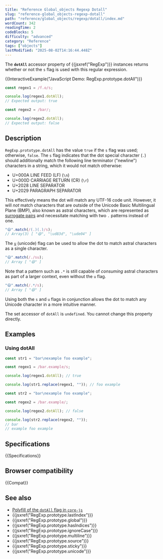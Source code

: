 ```yaml
---
title: "Reference Global_objects Regexp Dotall"
slug: "reference-global_objects-regexp-dotall"
path: "reference/global_objects/regexp/dotall/index.md"
wordCount: 342
readingTime: 2
codeBlocks: 5
difficulty: "advanced"
category: "Reference"
tags: ["objects"]
lastModified: "2025-08-02T14:16:44.448Z"
---
```



The **`dotAll`** accessor property of {{jsxref("RegExp")}} instances returns whether or not the `s` flag is used with this regular expression.

{{InteractiveExample("JavaScript Demo: RegExp.prototype.dotAll")}}

```js interactive-example
const regex1 = /f.o/s;

console.log(regex1.dotAll);
// Expected output: true

const regex2 = /bar/;

console.log(regex2.dotAll);
// Expected output: false
```

## Description

`RegExp.prototype.dotAll` has the value `true` if the `s` flag was used; otherwise, `false`. The `s` flag indicates that the dot special character (`.`) should additionally match the following line terminator ("newline") characters in a string, which it would not match otherwise:

- U+000A LINE FEED (LF) (`\n`)
- U+000D CARRIAGE RETURN (CR) (`\r`)
- U+2028 LINE SEPARATOR
- U+2029 PARAGRAPH SEPARATOR

This effectively means the dot will match any UTF-16 code unit. However, it will _not_ match characters that are outside of the Unicode Basic Multilingual Plane (BMP), also known as astral characters, which are represented as [surrogate pairs](/en-US/docs/Web/JavaScript/Reference/Global_Objects/String#utf-16_characters_unicode_code_points_and_grapheme_clusters) and necessitate matching with two `.` patterns instead of one.

```js
"😄".match(/(.)(.)/s);
// Array(3) [ "😄", "\ud83d", "\ude04" ]
```

The [`u`](/en-US/docs/Web/JavaScript/Reference/Global_Objects/RegExp/unicode) (unicode) flag can be used to allow the dot to match astral characters as a single character.

```js
"😄".match(/./su);
// Array [ "😄" ]
```

Note that a pattern such as `.*` is still capable of _consuming_ astral characters as part of a larger context, even without the `u` flag.

```js
"😄".match(/.*/s);
// Array [ "😄" ]
```

Using both the `s` and `u` flags in conjunction allows the dot to match any Unicode character in a more intuitive manner.

The set accessor of `dotAll` is `undefined`. You cannot change this property directly.

## Examples

### Using dotAll

```js
const str1 = "bar\nexample foo example";

const regex1 = /bar.example/s;

console.log(regex1.dotAll); // true

console.log(str1.replace(regex1, "")); // foo example

const str2 = "bar\nexample foo example";

const regex2 = /bar.example/;

console.log(regex2.dotAll); // false

console.log(str2.replace(regex2, ""));
// bar
// example foo example
```

## Specifications

{{Specifications}}

## Browser compatibility

{{Compat}}

## See also

- [Polyfill of the `dotAll` flag in `core-js`](https://github.com/zloirock/core-js#ecmascript-string-and-regexp)
- {{jsxref("RegExp.prototype.lastIndex")}}
- {{jsxref("RegExp.prototype.global")}}
- {{jsxref("RegExp.prototype.hasIndices")}}
- {{jsxref("RegExp.prototype.ignoreCase")}}
- {{jsxref("RegExp.prototype.multiline")}}
- {{jsxref("RegExp.prototype.source")}}
- {{jsxref("RegExp.prototype.sticky")}}
- {{jsxref("RegExp.prototype.unicode")}}
